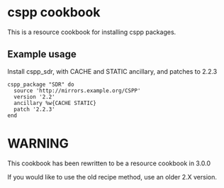 # cspp cookbook

This is a resource cookbook for installing cspp packages.

## Example usage

Install cspp_sdr, with CACHE and STATIC ancillary, and patches to 2.2.3

```
cspp_package "SDR" do
  source 'http://mirrors.example.org/CSPP'
  version '2.2'
  ancillary %w{CACHE STATIC}
  patch '2.2.3'
end
```


# WARNING
This cookbook has been rewritten to be a resource cookbook in 3.0.0

If you would like to use the old recipe method, use an older 2.X version.


